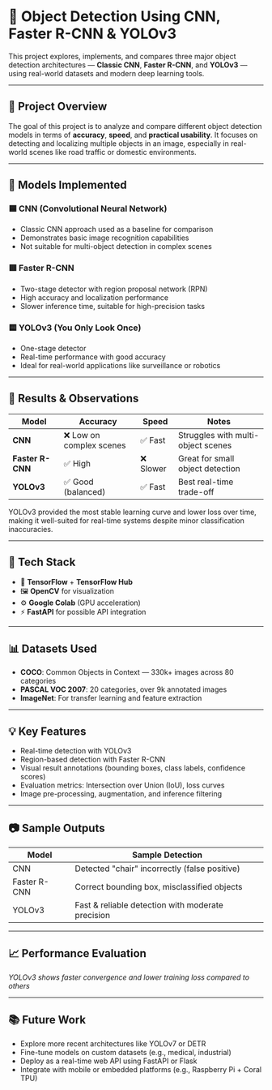 # 🧠 Object Detection Using CNN, Faster R-CNN & YOLOv3

This project explores, implements, and compares three major object detection architectures — **Classic CNN**, **Faster R-CNN**, and **YOLOv3** — using real-world datasets and modern deep learning tools.

---

## 📌 Project Overview

The goal of this project is to analyze and compare different object detection models in terms of **accuracy**, **speed**, and **practical usability**. It focuses on detecting and localizing multiple objects in an image, especially in real-world scenes like road traffic or domestic environments.

---

## 🚀 Models Implemented

### 🟦 CNN (Convolutional Neural Network)

* Classic CNN approach used as a baseline for comparison
* Demonstrates basic image recognition capabilities
* Not suitable for multi-object detection in complex scenes

### 🟥 Faster R-CNN

* Two-stage detector with region proposal network (RPN)
* High accuracy and localization performance
* Slower inference time, suitable for high-precision tasks

### 🟨 YOLOv3 (You Only Look Once)

* One-stage detector
* Real-time performance with good accuracy
* Ideal for real-world applications like surveillance or robotics

---

## 🧪 Results & Observations

| Model            | Accuracy                | Speed    | Notes                              |
| ---------------- | ----------------------- | -------- | ---------------------------------- |
| **CNN**          | ❌ Low on complex scenes | ✅ Fast   | Struggles with multi-object scenes |
| **Faster R-CNN** | ✅ High                  | ❌ Slower | Great for small object detection   |
| **YOLOv3**       | ✅ Good (balanced)       | ✅ Fast   | Best real-time trade-off           |

YOLOv3 provided the most stable learning curve and lower loss over time, making it well-suited for real-time systems despite minor classification inaccuracies.

---

## 🧰 Tech Stack

* 🧠 **TensorFlow** + **TensorFlow Hub**
* 🖼️ **OpenCV** for visualization
* ⚙️ **Google Colab** (GPU acceleration)
* ⚡ **FastAPI** for possible API integration

---

## 📊 Datasets Used

* **COCO**: Common Objects in Context — 330k+ images across 80 categories
* **PASCAL VOC 2007**: 20 categories, over 9k annotated images
* **ImageNet**: For transfer learning and feature extraction

---

## 💡 Key Features

* Real-time detection with YOLOv3
* Region-based detection with Faster R-CNN
* Visual result annotations (bounding boxes, class labels, confidence scores)
* Evaluation metrics: Intersection over Union (IoU), loss curves
* Image pre-processing, augmentation, and inference filtering

---

## 📷 Sample Outputs

| Model        | Sample Detection                                  |
| ------------ | ------------------------------------------------- |
| CNN          | Detected "chair" incorrectly (false positive)     |
| Faster R-CNN | Correct bounding box, misclassified objects       |
| YOLOv3       | Fast & reliable detection with moderate precision |

---

## 📈 Performance Evaluation

*YOLOv3 shows faster convergence and lower training loss compared to others*

---

## 📚 Future Work

* Explore more recent architectures like YOLOv7 or DETR
* Fine-tune models on custom datasets (e.g., medical, industrial)
* Deploy as a real-time web API using FastAPI or Flask
* Integrate with mobile or embedded platforms (e.g., Raspberry Pi + Coral TPU)

